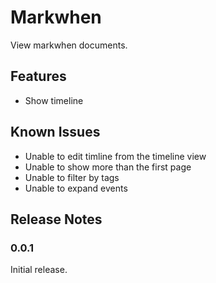 # Markwhen

View markwhen documents.

## Features

- Show timeline

## Known Issues

- Unable to edit timline from the timeline view
- Unable to show more than the first page
- Unable to filter by tags
- Unable to expand events

## Release Notes

### 0.0.1

Initial release.

